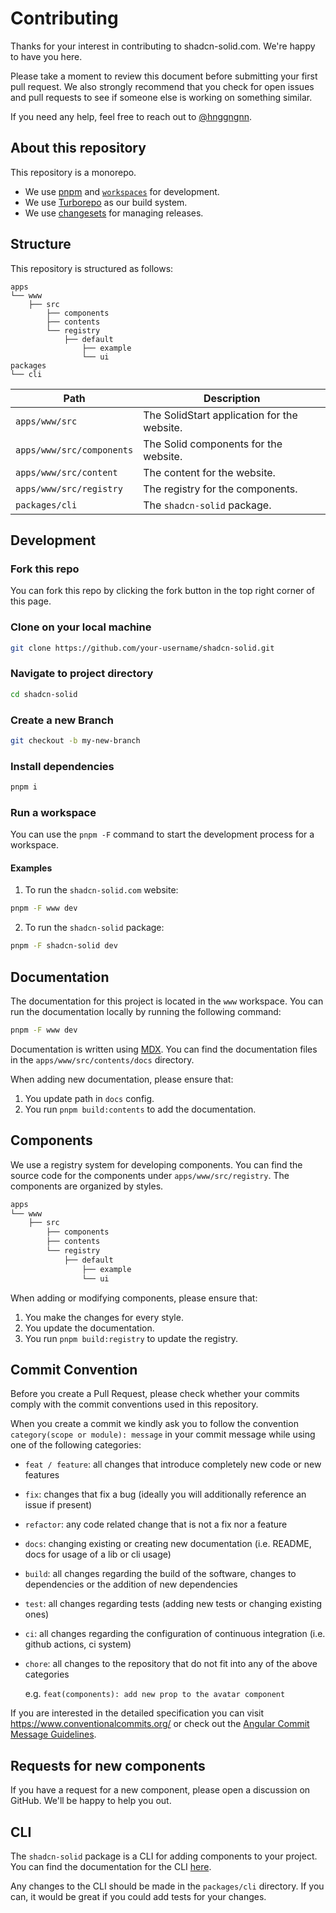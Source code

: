 # Contributing

Thanks for your interest in contributing to shadcn-solid.com. We're happy to have you here.

Please take a moment to review this document before submitting your first pull request. We also strongly recommend that you check for open issues and pull requests to see if someone else is working on something similar.

If you need any help, feel free to reach out to [@hnggngnn](https://twitter.com/hnggngnn).

## About this repository

This repository is a monorepo.

- We use [pnpm](https://pnpm.io/) and [`workspaces`](https://pnpm.io/workspaces) for development.
- We use [Turborepo](https://turbo.build/repo) as our build system.
- We use [changesets](https://github.com/changesets/changesets) for managing releases.

## Structure

This repository is structured as follows:

```
apps
└── www
    ├── src
        ├── components
        ├── contents
        └── registry
            ├── default
                ├── example
                └── ui
packages
└── cli
```

| Path                      | Description                                 |
| ------------------------- | ------------------------------------------- |
| `apps/www/src`            | The SolidStart application for the website. |
| `apps/www/src/components` | The Solid components for the website.       |
| `apps/www/src/content`    | The content for the website.                |
| `apps/www/src/registry`   | The registry for the components.            |
| `packages/cli`            | The `shadcn-solid` package.                 |

## Development

### Fork this repo

You can fork this repo by clicking the fork button in the top right corner of this page.

### Clone on your local machine

```bash
git clone https://github.com/your-username/shadcn-solid.git
```

### Navigate to project directory

```bash
cd shadcn-solid
```

### Create a new Branch

```bash
git checkout -b my-new-branch
```

### Install dependencies

```bash
pnpm i
```

### Run a workspace

You can use the `pnpm -F` command to start the development process for a workspace.

#### Examples

1. To run the `shadcn-solid.com` website:

```bash
pnpm -F www dev
```

2. To run the `shadcn-solid` package:

```bash
pnpm -F shadcn-solid dev
```

## Documentation

The documentation for this project is located in the `www` workspace. You can run the documentation locally by running the following command:

```bash
pnpm -F www dev
```

Documentation is written using [MDX](https://mdxjs.com). You can find the documentation files in the `apps/www/src/contents/docs` directory.

When adding new documentation, please ensure that:

1. You update path in `docs` config.
2. You run `pnpm build:contents` to add the documentation.

## Components

We use a registry system for developing components. You can find the source code for the components under `apps/www/src/registry`. The components are organized by styles.

```bash
apps
└── www
    ├── src
        ├── components
        ├── contents
        └── registry
            ├── default
                ├── example
                └── ui
```

When adding or modifying components, please ensure that:

1. You make the changes for every style.
2. You update the documentation.
3. You run `pnpm build:registry` to update the registry.

## Commit Convention

Before you create a Pull Request, please check whether your commits comply with
the commit conventions used in this repository.

When you create a commit we kindly ask you to follow the convention
`category(scope or module): message` in your commit message while using one of
the following categories:

- `feat / feature`: all changes that introduce completely new code or new
  features
- `fix`: changes that fix a bug (ideally you will additionally reference an
  issue if present)
- `refactor`: any code related change that is not a fix nor a feature
- `docs`: changing existing or creating new documentation (i.e. README, docs for
  usage of a lib or cli usage)
- `build`: all changes regarding the build of the software, changes to
  dependencies or the addition of new dependencies
- `test`: all changes regarding tests (adding new tests or changing existing
  ones)
- `ci`: all changes regarding the configuration of continuous integration (i.e.
  github actions, ci system)
- `chore`: all changes to the repository that do not fit into any of the above
  categories

  e.g. `feat(components): add new prop to the avatar component`

If you are interested in the detailed specification you can visit
https://www.conventionalcommits.org/ or check out the
[Angular Commit Message Guidelines](https://github.com/angular/angular/blob/22b96b9/CONTRIBUTING.md#-commit-message-guidelines).

## Requests for new components

If you have a request for a new component, please open a discussion on GitHub. We'll be happy to help you out.

## CLI

The `shadcn-solid` package is a CLI for adding components to your project. You can find the documentation for the CLI [here](https://shadcn-solid.com/docs/cli).

Any changes to the CLI should be made in the `packages/cli` directory. If you can, it would be great if you could add tests for your changes.
